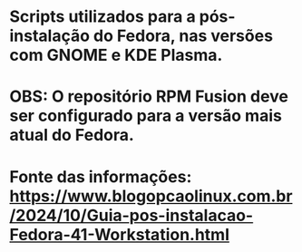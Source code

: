 # Scripts utilizados para a pós-instalação do Fedora, nas versões com GNOME e KDE Plasma.
# OBS: O repositório RPM Fusion deve ser configurado para a versão mais atual do Fedora.
# Fonte das informações: https://www.blogopcaolinux.com.br/2024/10/Guia-pos-instalacao-Fedora-41-Workstation.html
